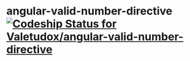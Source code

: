 # angular-valid-number-directive [ ![Codeship Status for Valetudox/angular-valid-number-directive](https://codeship.com/projects/8df172e0-f1df-0132-40e8-2a1571960c76/status?branch=master)](https://codeship.com/projects/85033)
